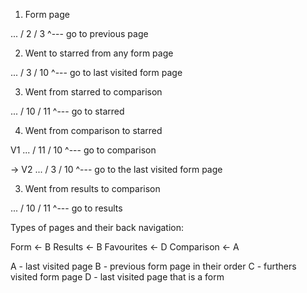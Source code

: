 1. Form page

... / 2 / 3
      ^--- go to previous page

2. Went to starred from any form page

... / 3 / 10
      ^--- go to last visited form page

3. Went from starred to comparison 

... / 10 / 11
      ^--- go to starred

4. Went from comparison to starred 

V1
... / 11 / 10
      ^--- go to comparison

-> V2
... / 3 / 10
      ^--- go to the last visited form page

3. Went from results to comparison 

... / 10 / 11
      ^--- go to results


Types of pages and their back navigation:

Form
<- B
Results
<- B
Favourites
<- D
Comparison
<- A

A - last visited page
B - previous form page in their order
C - furthers visited form page
D - last visited page that is a form
